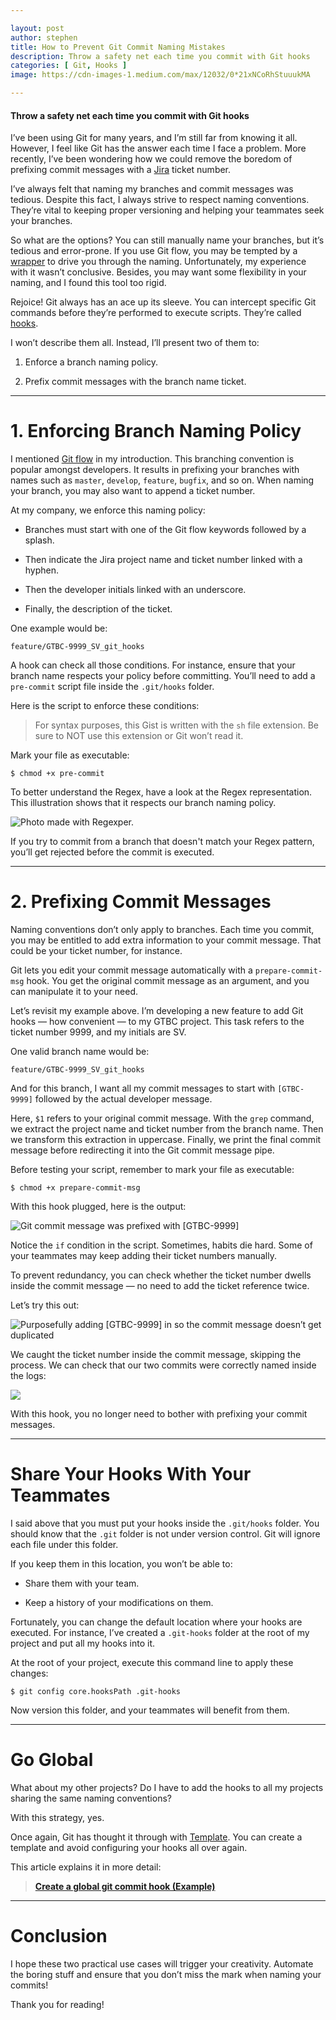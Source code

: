 ```yaml
---

layout: post
author: stephen
title: How to Prevent Git Commit Naming Mistakes
description: Throw a safety net each time you commit with Git hooks
categories: [ Git, Hooks ]
image: https://cdn-images-1.medium.com/max/12032/0*21xNCoRhStuuukMA

---
```


#### Throw a safety net each time you commit with Git hooks

I’ve been using Git for many years, and I’m still far from knowing it all. However, I feel like Git has the answer each time I face a problem. More recently, I’ve been wondering how we could remove the boredom of prefixing commit messages with a [Jira](https://www.atlassian.com/software/jira) ticket number.

I’ve always felt that naming my branches and commit messages was tedious. Despite this fact, I always strive to respect naming conventions. They’re vital to keeping proper versioning and helping your teammates seek your branches.

So what are the options? You can still manually name your branches, but it’s tedious and error-prone. If you use Git flow, you may be tempted by a [wrapper](https://danielkummer.github.io/git-flow-cheatsheet/index.fr_FR.html) to drive you through the naming. Unfortunately, my experience with it wasn’t conclusive. Besides, you may want some flexibility in your naming, and I found this tool too rigid.

Rejoice! Git always has an ace up its sleeve. You can intercept specific Git commands before they’re performed to execute scripts. They’re called [hooks](https://git-scm.com/book/en/v2/Customizing-Git-Git-Hooks).

I won’t describe them all. Instead, I’ll present two of them to:

1. Enforce a branch naming policy.

2. Prefix commit messages with the branch name ticket.

---

# 1. Enforcing Branch Naming Policy

I mentioned [Git flow](https://nvie.com/posts/a-successful-git-branching-model/) in my introduction. This branching convention is popular amongst developers. It results in prefixing your branches with names such as `master`, `develop`, `feature`, `bugfix`, and so on. When naming your branch, you may also want to append a ticket number.

At my company, we enforce this naming policy:

- Branches must start with one of the Git flow keywords followed by a splash.

- Then indicate the Jira project name and ticket number linked with a hyphen.

- Then the developer initials linked with an underscore.

- Finally, the description of the ticket.

One example would be:

```
feature/GTBC-9999_SV_git_hooks
```

A hook can check all those conditions. For instance, ensure that your branch name respects your policy before committing. You’ll need to add a `pre-commit` script file inside the `.git/hooks` folder.

Here is the script to enforce these conditions:

<script src="https://gist.github.com/StephenVinouze/20bb168ce7eb3966cd3e288eb41215e8.js" charset="utf-8"></script>

> For syntax purposes, this Gist is written with the `sh` file extension. Be sure to NOT use this extension or Git won’t read it.

Mark your file as executable:

```
$ chmod +x pre-commit
```

To better understand the Regex, have a look at the Regex representation. This illustration shows that it respects our branch naming policy.

![Photo made with [Regexper](https://regexper.com/).](https://cdn-images-1.medium.com/max/4008/1*OHi2YtxGmmjQMXv0bT4RYw.png)

If you try to commit from a branch that doesn't match your Regex pattern, you’ll get rejected before the commit is executed.

---

# 2. Prefixing Commit Messages

Naming conventions don’t only apply to branches. Each time you commit, you may be entitled to add extra information to your commit message. That could be your ticket number, for instance.

Git lets you edit your commit message automatically with a `prepare-commit-msg` hook. You get the original commit message as an argument, and you can manipulate it to your need.

Let’s revisit my example above. I’m developing a new feature to add Git hooks — how convenient — to my GTBC project. This task refers to the ticket number 9999, and my initials are SV.

One valid branch name would be:

```
feature/GTBC-9999_SV_git_hooks
```

And for this branch, I want all my commit messages to start with `[GTBC-9999]` followed by the actual developer message.

<script src="https://gist.github.com/StephenVinouze/03327d4b28b17b4eabe902dc3507dc2a.js" charset="utf-8"></script>

Here, `$1` refers to your original commit message. With the `grep` command, we extract the project name and ticket number from the branch name. Then we transform this extraction in uppercase. Finally, we print the final commit message before redirecting it into the Git commit message pipe.

Before testing your script, remember to mark your file as executable:

```
$ chmod +x prepare-commit-msg
```

With this hook plugged, here is the output:

![Git commit message was prefixed with [GTBC-9999]](https://cdn-images-1.medium.com/max/4376/1*as6-761YfAd2jrY9ZijYhQ.png)

Notice the `if` condition in the script. Sometimes, habits die hard. Some of your teammates may keep adding their ticket numbers manually.

To prevent redundancy, you can check whether the ticket number dwells inside the commit message — no need to add the ticket reference twice.

Let’s try this out:

![Purposefully adding [GTBC-9999] in so the commit message doesn’t get duplicated](https://cdn-images-1.medium.com/max/4192/1*JUcA9xs7623dr1QXPPvOkQ.png)

We caught the ticket number inside the commit message, skipping the process. We can check that our two commits were correctly named inside the logs:

![](https://cdn-images-1.medium.com/max/2460/1*9EfnUdxd-iSyGZk_-ynxeA.png)

With this hook, you no longer need to bother with prefixing your commit messages.

---

# Share Your Hooks With Your Teammates

I said above that you must put your hooks inside the `.git/hooks` folder. You should know that the `.git` folder is not under version control. Git will ignore each file under this folder.

If you keep them in this location, you won’t be able to:

- Share them with your team.

- Keep a history of your modifications on them.

Fortunately, you can change the default location where your hooks are executed. For instance, I’ve created a `.git-hooks` folder at the root of my project and put all my hooks into it.

At the root of your project, execute this command line to apply these changes:

```
$ git config core.hooksPath .git-hooks
```

Now version this folder, and your teammates will benefit from them.

---

# Go Global

What about my other projects? Do I have to add the hooks to all my projects sharing the same naming conventions?

With this strategy, yes.

Once again, Git has thought it through with [Template](https://git-scm.com/docs/git-init#_template_directory). You can create a template and avoid configuring your hooks all over again.

This article explains it in more detail:

> [**Create a global git commit hook (Example)**](https://coderwall.com/p/jp7d5q/create-a-global-git-commit-hook)

---

# Conclusion

I hope these two practical use cases will trigger your creativity. Automate the boring stuff and ensure that you don’t miss the mark when naming your commits!

Thank you for reading!
